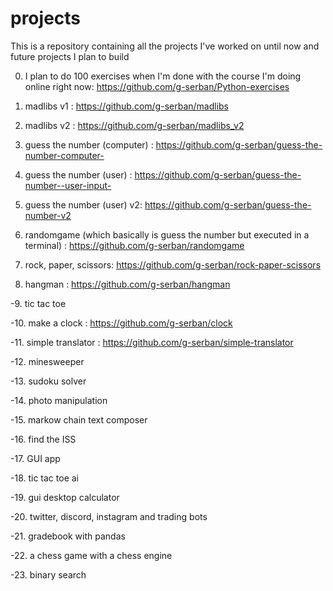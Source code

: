 # projects
This is a repository containing all the projects I've worked on until now and future projects I plan to build

0. I plan to do 100 exercises when I'm done with the course I'm doing online right now: https://github.com/g-serban/Python-exercises

1. madlibs v1 : https://github.com/g-serban/madlibs

2. madlibs v2 : https://github.com/g-serban/madlibs_v2

3. guess the number (computer) : https://github.com/g-serban/guess-the-number-computer-

4. guess the number (user) : https://github.com/g-serban/guess-the-number--user-input-

5. guess the number (user) v2: https://github.com/g-serban/guess-the-number-v2

6. randomgame (which basically is guess the number but executed in a terminal) : https://github.com/g-serban/randomgame

7. rock, paper, scissors: https://github.com/g-serban/rock-paper-scissors

8. hangman : https://github.com/g-serban/hangman

-9. tic tac toe 

-10. make a clock : https://github.com/g-serban/clock

-11. simple translator : https://github.com/g-serban/simple-translator

-12. minesweeper

-13. sudoku solver

-14. photo manipulation 

-15. markow chain text composer

-16. find the ISS

-17. GUI app

-18. tic tac toe ai

-19. gui desktop calculator

-20. twitter, discord, instagram and trading bots

-21. gradebook with pandas

-22. a chess game with a chess engine 

-23. binary search
